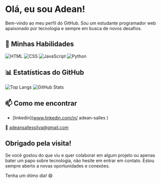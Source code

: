 # Olá, eu sou Adean!

Bem-vindo ao meu perfil do GitHub. Sou um estudante programador web apaixonado por tecnologia e sempre em busca de novos desafios.


## 🚀 Minhas Habilidades
![HTML](https://img.shields.io/badge/HTML-Expert-green)
![CSS](https://img.shields.io/badge/CSS-Expert-green)
![JavaScript](https://img.shields.io/badge/JavaScript-Intermediate-yellow)
![Python](https://img.shields.io/badge/Python-Intermediate-blue)


## 📊 Estatísticas do GitHub
![Top Langs](https://github-readme-stats.vercel.app/api/top-langs/?username=Adean228&layout=compact&theme=radical)
![GitHub Stats](https://github-readme-stats.vercel.app/api?username=Adean228&show_icons=true&theme=radical)

## 📫 Como me encontrar
- [linkedin](www.linkedin.com/in/
adean-salles
)


📧 adeansallessilva@gmail.com

## Obrigado pela visita!

Se você gostou do que viu e quer colaborar em algum projeto ou apenas bater um papo sobre tecnologia, não hesite em entrar em contato. Estou sempre aberto a novas oportunidades e conexões.

Tenha um ótimo dia! 😄



